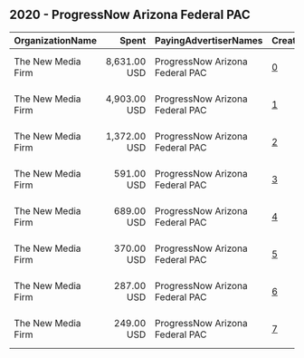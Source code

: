 ## 2020 - ProgressNow Arizona Federal PAC 
|OrganizationName|Spent|PayingAdvertiserNames|CreativeUrls|Impressions|Genders|AgeBrackets|CountryCodes|BillingAddresses|CandidateBallotInformation|
|:---|---:|:---|:---|---:|:---|:---|:---|:---|:---|
|The New Media Firm|8,631.00 USD|ProgressNow Arizona Federal PAC|[0](https://www.snap.com/political-ads/asset/2adadf075751628dcb5afec9bb383551dd51001689591526ed7dc7f3078e0bbe?mediaType=mp4)|968,638||18+|united states|"1730 Rhode Island Ave, NW Ste 213,Washington,20036,US"|Joe Biden and Kamala Harris|
|The New Media Firm|4,903.00 USD|ProgressNow Arizona Federal PAC|[1](https://www.snap.com/political-ads/asset/84ab8a65cea3613c3053d66ad16564ad4808b2d680324a076c1e8eccb2281438?mediaType=mp4)|669,087||18+|united states|"1730 Rhode Island Ave, NW Ste 213,Washington,20036,US"|Joe Biden and Kamala Harris|
|The New Media Firm|1,372.00 USD|ProgressNow Arizona Federal PAC|[2](https://www.snap.com/political-ads/asset/c16d5ac9588cf17b8c9f660ddc7063ee9ecdf64c945703e6047e1353dae25f98?mediaType=mp4)|91,587||18+|united states|"1730 Rhode Island Ave, NW Ste 213,Washington,20036,US"|Joe Biden and Kamala Harris|
|The New Media Firm|591.00 USD|ProgressNow Arizona Federal PAC|[3](https://www.snap.com/political-ads/asset/8c7202614dd437c60ed716e82a5af57df753a2a7a4fd8f09f9d748ea25ec37e6?mediaType=mp4)|84,093||18+|united states|"1730 Rhode Island Ave, NW Ste 213,Washington,20036,US"|Joe Biden and Kamala Harris|
|The New Media Firm|689.00 USD|ProgressNow Arizona Federal PAC|[4](https://www.snap.com/political-ads/asset/e2b745a355d536c4bda8d40cbbc68602affbbaaab8e0ef65375f357408da2695?mediaType=mp4)|81,367||18+|united states|"1730 Rhode Island Ave, NW Ste 213,Washington,20036,US"|Joe Biden and Kamala Harris|
|The New Media Firm|370.00 USD|ProgressNow Arizona Federal PAC|[5](https://www.snap.com/political-ads/asset/50632518c712149c0b442e1316fbc79f30496a513e40f85f4223973194dfab60?mediaType=mp4)|35,218||18+|united states|"1730 Rhode Island Ave, NW Ste 213,Washington,20036,US"|Joe Biden and Kamala Harris|
|The New Media Firm|287.00 USD|ProgressNow Arizona Federal PAC|[6](https://www.snap.com/political-ads/asset/19a4b27fc78d0b8f6bbe94fce8276449c4e7360a9183f013d201b60e2253faa4?mediaType=mp4)|29,859||18+|united states|"1730 Rhode Island Ave, NW Ste 213,Washington,20036,US"|Joe Biden and Kamala Harris|
|The New Media Firm|249.00 USD|ProgressNow Arizona Federal PAC|[7](https://www.snap.com/political-ads/asset/eca57c3482fa4c065f8f14500f67b4a01e1b14fa7cdeb486635a65307983f39b?mediaType=mp4)|23,027||18+|united states|"1730 Rhode Island Ave, NW Ste 213,Washington,20036,US"|Joe Biden and Kamala Harris|
